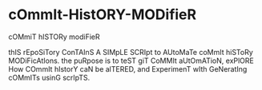 # cOmmIt-HistORY-MODifieR
cOMmiT hISTORy modiFieR

thIS rEpoSiTory ConTAInS A SIMpLE SCRIpt to AUtoMaTe coMmIt hiSToRy MODiFicAtIons. the puRpose is to teST giT CoMMIt aUtOmATioN, exPlORE How COmmIt hIstorY caN be alTERED, and ExperimenT wIth GeNeratIng cOMmITs usinG scrIpTS.
